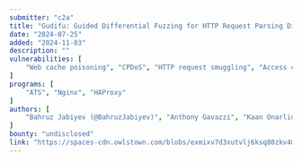 ```yaml
---
submitter: "c2a"
title: "Gudifu: Guided Differential Fuzzing for HTTP Request Parsing Discrepancies"
date: "2024-07-25"
added: "2024-11-03"
description: ""
vulnerabilities: [
    "Web cache poisoning", "CPDoS", "HTTP request smuggling", "Access control bypass"
]
programs: [
    "ATS", "Nginx", "HAProxy"
]
authors: [
    "Bahruz Jabiyev (@BahruzJabiyev)", "Anthony Gavazzi", "Kaan Onarlioglu", "Engin Kirda"
]
bounty: "undisclosed"
link: "https://spaces-cdn.owlstown.com/blobs/exmixv7d3xutvlj6ksq80zkv4mot"
---
```




